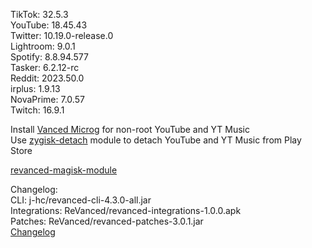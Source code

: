 TikTok: 32.5.3  
YouTube: 18.45.43  
Twitter: 10.19.0-release.0  
Lightroom: 9.0.1  
Spotify: 8.8.94.577  
Tasker: 6.2.12-rc  
Reddit: 2023.50.0  
irplus: 1.9.13  
NovaPrime: 7.0.57  
Twitch: 16.9.1  

Install [Vanced Microg](https://github.com/TeamVanced/VancedMicroG/releases) for non-root YouTube and YT Music  
Use [zygisk-detach](https://github.com/j-hc/zygisk-detach) module to detach YouTube and YT Music from Play Store  

[revanced-magisk-module](https://github.com/j-hc/revanced-magisk-module)  

Changelog:  
CLI: j-hc/revanced-cli-4.3.0-all.jar  
Integrations: ReVanced/revanced-integrations-1.0.0.apk  
Patches: ReVanced/revanced-patches-3.0.1.jar  
[Changelog](https://github.com/ReVanced/revanced-patches/releases/tag/v3.0.1)  
